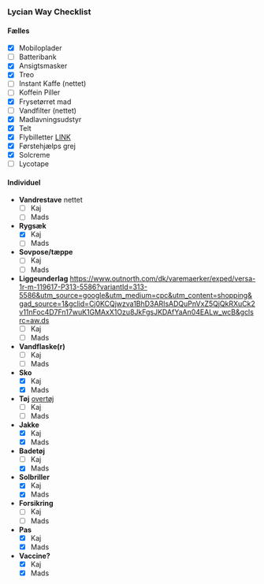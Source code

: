 ### Lycian Way Checklist

#### Fælles
- [x] Mobiloplader
- [ ] Batteribank
- [x] Ansigtsmasker
- [x] Treo
- [ ] Instant Kaffe (nettet)
- [ ] Koffein Piller
- [x] Frysetørret mad
- [ ] Vandfilter (nettet)
- [x] Madlavningsudstyr
- [x] Telt
- [x] Flybilletter [LINK](https://www.kiwi.com/en/manage/548603990?source=account)
- [x] Førstehjælps grej
- [x] Solcreme
- [ ] Lycotape

#### Individuel

- **Vandrestave** nettet
  - [ ] Kaj
  - [ ] Mads
- **Rygsæk**
  - [x] Kaj
  - [ ] Mads
- **Sovpose/tæppe**
  - [ ] Kaj
  - [ ] Mads
- **Liggeunderlag** https://www.outnorth.com/dk/varemaerker/exped/versa-1r-m-119617-P313-5586?variantId=313-5586&utm_source=google&utm_medium=cpc&utm_content=shopping&gad_source=1&gclid=Cj0KCQjwzva1BhD3ARIsADQuPnVxZ5QjQkRXuCk2v11nFoc4D7Fn17wuK1GMAxX1Ozu8JkFgsJKDAfYaAn04EALw_wcB&gclsrc=aw.ds
  - [ ] Kaj
  - [ ] Mads
- **Vandflaske(r)**
  - [ ] Kaj
  - [ ] Mads
- **Sko**
  - [x] Kaj
  - [x] Mads
- **Tøj** [overtøj](https://www.outdoorgearlab.com/topics/clothing-mens/best-sun-shirt)
  - [ ] Kaj
  - [ ] Mads
- **Jakke**
  - [x] Kaj
  - [x] Mads
- **Badetøj**
  - [ ] Kaj
  - [x] Mads
- **Solbriller**
  - [x] Kaj
  - [x] Mads
- **Forsikring**
  - [ ] Kaj
  - [ ] Mads
- **Pas**
  - [x] Kaj
  - [x] Mads
- **Vaccine?**
  - [x] Kaj
  - [x] Mads
